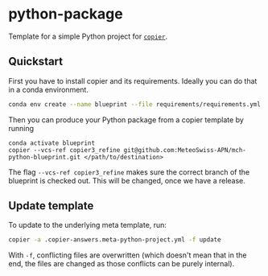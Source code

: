 # python-package

Template for a simple Python project for [`copier`](https://github.com/copier-org/copier).

## Quickstart

First you have to install copier and its requirements. Ideally you can do that in a conda environment.
```bash
conda env create --name blueprint --file requirements/requirements.yml
```
Then you can produce your Python package from a copier template by running
```
conda activate blueprint
copier --vcs-ref copier3_refine git@github.com:MeteoSwiss-APN/mch-python-blueprint.git </path/to/destination>
```
The flag `--vcs-ref copier3_refine` makes sure the correct branch of the blueprint is checked out. This will be
changed, once we have a release.

## Update template

To update to the underlying meta template, run:

```bash
copier -a .copier-answers.meta-python-project.yml -f update
```

With `-f`, conflicting files are overwritten (which doesn't mean that in the end, the files are changed as those conflicts can be purely internal).
